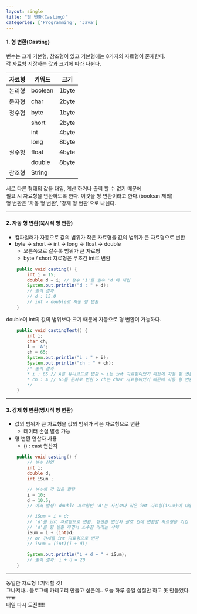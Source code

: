 ```yaml
---
layout: single
title: "형 변환(Casting)"
categories: ['Programming', 'Java']
---
```

   
#### 1. 형 변환(Casting)
변수는 크게 기본형, 참조형이 있고 기본형에는 8가지의 자료형이 존재한다.   
각 자료형 저장하는 값과 크기에 따라 나뉜다.   
   
|자료형|키워드|크기|
|------|---|---|
|논리형|boolean|1byte|
|문자형|char|2byte|
|정수형|byte|1byte|
||short|2byte|
||int|4byte|
||long|	8byte|
|실수형|float|4byte|
||double|8byte|
|참조형|String||   
   
서로 다른 형태의 값을 대입, 계산 하거나 출력 할 수 없기 때문에   
필요 시 자료형을 변환하도록 한다. 이것을 형 변환이라고 한다.(boolean 제외)   
형 변환은 '자동 형 변환', '강제 형 변환'으로 나뉜다.  
   
* * *
#### 2. 자동 형 변환(묵시적 형 변환)   
* 컴파일러가 자동으로 값의 범위가 작은 자료형을 값의 범위가 큰 자료형으로 변환   
* byte -> short -> int -> long -> float -> double
    * 오른쪽으로 갈수록 범위가 큰 자료형
    * byte / short 자료형은 무조건 int로 변환   

``` java
    public void casting() {
        int i = 15;
        double d = i; // 정수 'i'를 실수 'd'에 대입
        System.out.println("d : " + d);
        // 출력 결과
        // d : 15.0
        // int > double로 자동 형 변환
    }
```   
double이 int의 값의 범위보다 크기 때문에 자동으로 형 변환이 가능하다.   

``` java
	public void castingTest() {
        int i;
        char ch;
        i = 'A';
        ch = 65;
        System.out.println("i : " + i);
        System.out.println("ch : " + ch);
        /* 출력 결과
        * i : 65 // A를 유니코드로 변환 > i는 int 자료형이었기 때문에 자동 형 변환
        * ch : A // 65를 문자로 변환 > ch는 char 자료형이었기 때문에 자동 형 변환
        */
    }
```   
     
* * * 
#### 3. 강제 형 변환(명시적 형 변환)   
* 값의 범위가 큰 자료형을 값의 범위가 작은 자료형으로 변환   
    * 데이터 손실 발생 가능   
* 형 변환 연산자 사용   
    * () : cast 연산자   

``` java
	public void casting() {
        // 변수 선언
        int i;
        double d;
        int iSum ;

        // 변수에 각 값을 할당
        i = 10;
        d = 10.5;
        // 에러 발생: double 자료형인 'd'는 자신보다 작은 int 자료형(iSum)에 대입 불가 > 강제 형 변환 필요

        // iSum = i + d;
        // 'd'를 int 자료형으로 변환. 형변환 연산자 괄호 안에 변환할 자료형을 기입
        // 'd'를 형 변환 하면서 소수점 아래는 삭제
        iSum = i + (int)d;
        // or 전체를 int 자료형으로 변환
        // iSum = (int)(i + d);
        
        System.out.println("i + d = " + iSum);
        // 출력 결과: i + d = 20
    }
```   
   
* * *   
   
동일한 자료형 ! 기억할 것!   
그나저나.. 블로그에 카테고리 만들고 싶은데.. 오늘 하루 종일 삽질만 하고 못 만들었다.ㅠㅠ   
내일 다시 도전!!!!!   
   
      